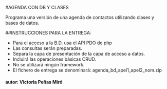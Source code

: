 #AGENDA CON DB Y CLASES

Programa una versión de una agenda de contactos utilizando clases y bases de datos.

##INSTRUCCIONES PARA LA ENTREGA:

* Para el acceso a la B.D. usa el API PDO de php
* Las consultas serán preparadas.
* Separa la capa de presentación de la capa de acceso a datos.
* Incluirá las operaciones básicas CRUD.
* No se utilizará ningún framework.
* El fichero de entrega se denominará:  agenda_bd_apel1_apel2_nom.zip

#### autor: Victoria Peñas Miró